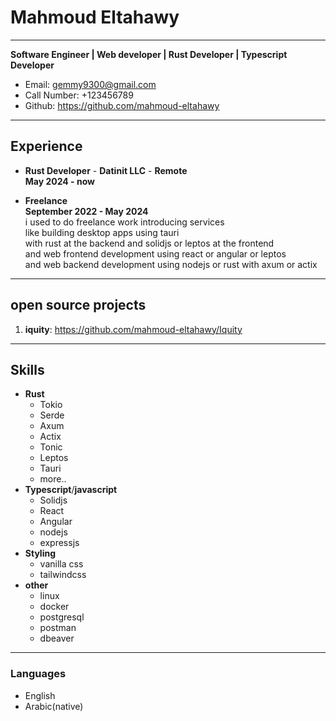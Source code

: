 # Mahmoud Eltahawy
---
**Software Engineer | Web developer | Rust Developer | Typescript Developer**
- Email: gemmy9300@gmail.com
- Call Number: +123456789
- Github: https://github.com/mahmoud-eltahawy
---
## Experience
- **Rust Developer** - **Datinit LLC** - **Remote** \
  **May 2024 - now**

- **Freelance** \
  **September 2022 - May 2024** \
  i used to do freelance work introducing services\
  like building desktop apps using tauri\
  with rust at the backend and solidjs or leptos at the frontend\
  and web frontend development using react or angular or leptos\
  and web backend development using nodejs or rust with axum or actix
---
## open source projects
1. **iquity**: https://github.com/mahmoud-eltahawy/Iquity
---
## Skills
- **Rust**
    - Tokio
    - Serde
    - Axum
    - Actix
    - Tonic
    - Leptos
    - Tauri
    - more..
- **Typescript**/**javascript**
    - Solidjs
    - React
    - Angular
    - nodejs
    - expressjs
- **Styling**
    - vanilla css
    - tailwindcss
- **other**
    - linux
    - docker
    - postgresql
    - postman
    - dbeaver
---
### Languages
- English
- Arabic(native)
